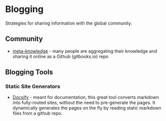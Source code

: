 # Blogging

Strategies for sharing information with the global community.

## Community

* [meta-knowledge](https://github.com/RichardLitt/meta-knowledge) - many people are aggregating their knowledge and sharing it online as a Github (gitbooks.io) repo

## Blogging Tools

### Static Site Generators

* [Docsify](https://docsify.js.org) - meant for documentation, this great tool converts markdown into fully-routed sites, without the need to pre-generate the pages. It dynamically generates the pages on the fly by reading static markdown files from a github repo.
